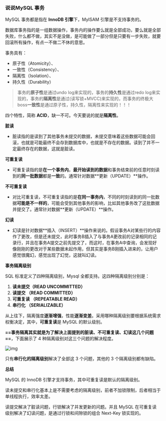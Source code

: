 ### **说说MySQL 事务**

MySQL 事务都是指在 **InnoDB 引擎**下，MyISAM 引擎是不支持事务的。

数据库事务指的是一组数据操作，事务内的操作要么就是全部成功，要么就是全部失败，什么都不做，其实不是没做，是可能做了一部分但是只要有一步失败，就要回滚所有操作，有点一不做二不休的意思。

事务具有：

- 原子性（Atomicity）、
- 一致性（Consistency）、
- 隔离性（Isolation）、
- 持久性（Durability）

> 事务的**原子性**是通过undo log来实现的，事务的**持久性**是通过redo log来实现的，事务的**隔离性**是通过(读写锁+MVCC)来实现的，而事务的终极大 boss**一致性**是通过原子性，持久性，隔离性来实现的！！！

四个特性，简称 **ACID**，缺一不可。今天要说的就是**隔离性**。

**脏读**

- 脏读指的是读到了其他事务未提交的数据，未提交意味着这些数据可能会回滚，也就是可能最终不会存到数据库中，也就是不存在的数据。读到了并不一定最终存在的数据，这就是脏读。

**可重复读**

- 可重复读指的是**在一个事务内**，**最开始读到的数据**和事务结束前的任意时刻读到的**同一批数据**都是**一致**的。通常针对数据**更新（UPDATE）**操作。

**不可重复读**

- 对比可重复读，不可重复读指的是**在同一事务内**，不同的时刻读到的同一批数据**可能是不一样的**，可能会受到其他事务的影响，比如其他事务改了这批数据并提交了。通常针对数据**更新（UPDATE）**操作。

**幻读**

- 幻读是针对数据**插入（INSERT）**操作来说的。假设事务A对某些行的内容作了更改，但是还未提交，此时事务B插入了与事务A更改前的记录相同的记录行，并且在事务A提交之前先提交了，而这时，在事务A中查询，会发现好像刚刚的更改对于某些数据未起作用，但其实是事务B刚插入进来的，让用户感觉很魔幻，感觉出现了幻觉，这就叫幻读。

**事务隔离级别**

SQL 标准定义了四种隔离级别，Mysql 全都支持。这四种隔离级别分别是：

1. **读未提交（READ UNCOMMITTED）**
2. **读提交 （READ COMMITTED）**
3. **可重复读 （REPEATABLE READ）**
4. **串行化 （SERIALIZABLE）**

从上往下，隔离强度**逐渐增强**，性能**逐渐变差**。采用哪种隔离级别要根据系统需求权衡决定，其中，**可重复读**是 MySQL 的默认级别。

**==事务隔离其实就是为了解决上面提到的脏读、不可重复读、幻读这几个问题==**，下面展示了 4 种隔离级别对这三个问题的解决程度。

![img](https://pic3.zhimg.com/80/v2-2e1a7203478165890e2d09f36cb39857_1440w.jpg)

只有**串行化的隔离级别**解决了全部这 3 个问题，其他的 3 个隔离级别都有缺陷。

**总结**

MySQL 的 InnoDB 引擎才支持事务，其中可重复读是默认的隔离级别。

读未提交和串行化基本上是不需要考虑的隔离级别，前者不加锁限制，后者相当于单线程执行，效率太差。

读提交解决了脏读问题，行锁解决了并发更新的问题。并且 MySQL 在可重复读级别解决了幻读问题，是通过行锁和间隙锁的组合 Next-Key 锁实现的。



































































































